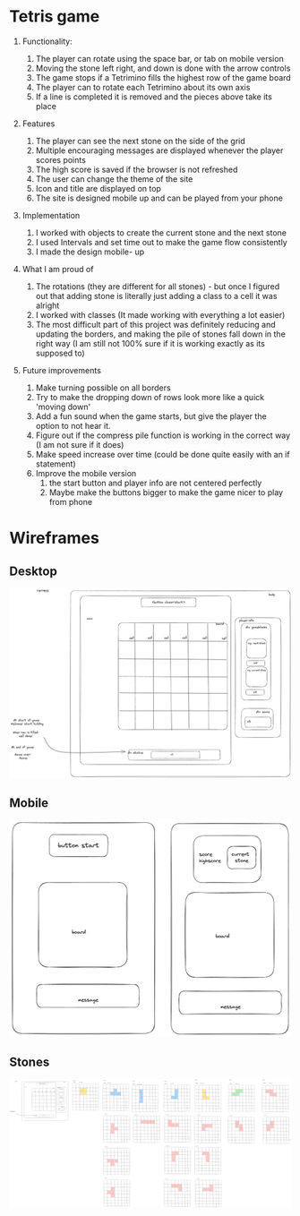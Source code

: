 # Tetris game 
1. Functionality: 
    1. The player can rotate using the space bar, or tab on mobile version
    2. Moving the stone left right, and down is done with the arrow controls
    3. The game stops if a Tetrimino fills the highest row of the game board
    4. The player can to rotate each Tetrimino about its own axis
    5. If a line is completed it is removed and the pieces above take its place

2. Features
    1. The player can see the next stone on the side of the grid
    2. Multiple encouraging messages are displayed whenever the player scores points
    3. The high score is saved if the browser is not refreshed 
    4. The user can change the theme of the site 
    5. Icon and title are displayed on top 
    6. The site is designed mobile up and can be played from your phone

3. Implementation
    1. I worked with objects to create the current stone and the next stone 
    2. I used Intervals and set time out to make the game flow consistently 
    3. I made the design mobile- up 

4. What I am proud of 
    1. The rotations (they are different for all stones) - but once I figured out that adding stone is literally just adding a class to a cell it was alright
    2. I worked with classes (It made working with everything a lot easier)
    3. The most difficult part of this project was definitely reducing and updating the borders, and making the pile of stones fall down in the right way (I am still not 100% sure if it is working exactly as its supposed to)

5. Future improvements
    1. Make turning possible on all borders
    2. Try to make the dropping down of rows look more like a quick 'moving down'
    3. Add a fun sound when the game starts, but give the player the option to not hear it. 
    4. Figure out if the compress pile function is working in the correct way (I am not sure if it does)
    5. Make speed increase over time (could be done quite easily with an if statement)
    6. Improve the mobile version 
        1. the start button and player info are not centered perfectly
        2. Maybe make the buttons bigger to make the game nicer to play from phone 

# Wireframes
## Desktop
![Desktop Wireframe](assets/wireframes/tetris_wireframe_desktop.png)
## Mobile
![Mobile Wireframe](assets/wireframes/tetris_wireframe_mobile.png)
## Stones
![Rotations Wireframe](assets/wireframes/tetris_wireframe_stones.png)
